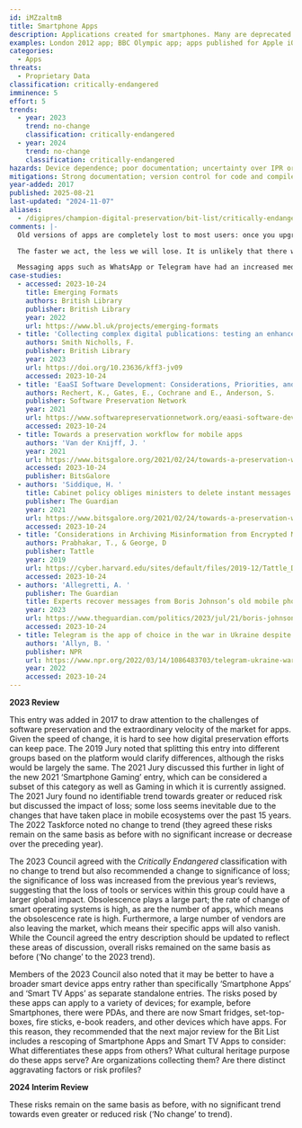 ```yaml
---
id: iMZzaltmB
title: Smartphone Apps
description: Applications created for smartphones. Many are deprecated quickly but others survive through multiple update cycles. It is hard to maintain version control and is often dependent upon the company that publishes them. There is no clear agency or mandate to record or collect.
examples: London 2012 app; BBC Olympic app; apps published for Apple iOS 10 or earlier; apps for less-common operating systems such as Palm OS, Symbian, Blackberry OS
categories:
  - Apps
threats:
  - Proprietary Data
classification: critically-endangered
imminence: 5
effort: 5
trends:
  - year: 2023
    trend: no-change
    classification: critically-endangered
  - year: 2024
    trend: no-change
    classification: critically-endangered
hazards: Device dependence; poor documentation; uncertainty over IPR or the presence of orphaned works; short-term contracts; lack of skills, commitment or policy from corporate owners; rapid churn of OS; shifting business requirements of app resellers; dependence on exotic or obsolete formats or OS processes
mitigations: Strong documentation; version control for code and compiled app; emulation enabled; designated repository taking preservation responsibility and capacity to deliver
year-added: 2017
published: 2025-08-21
last-updated: "2024-11-07"
aliases:
  - /digipres/champion-digital-preservation/bit-list/critically-endangered/bitlist-smart-phone-apps
comments: |-
  Old versions of apps are completely lost to most users: once you upgrade an app, you typically cannot go back. Perhaps iOS is more critical - at least with Android, you can often get .apk from the internet separate from the marketplace. The NSRL contains hundreds of thousands of mobile applications which are not being actively preserved but could be if a mandate existed. An extension to Legal Deposit might be possible.

  The faster we act, the less we will lose. It is unlikely that there will ever be one agent with a mandate to collect different apps available in different countries, so a network of national organizations would be needed. The companies that create these apps are the key to the licensing challenges, and conversation with them is necessary, though it would need to happen immediately in order to negotiate the right to preserve/escrow both apps, operating systems, documentation, and phone development emulators.

  Messaging apps such as WhatsApp or Telegram have had an increased media presence in the last couple of years due to their role in a number of politics-related issues that have arisen, such as concerns about UK Cabinet Ministers using the auto-delete function which could compromise accountability and transparency of the UK government. Telegram has also gained importance due to its use in the Russia-Ukraine war for sharing news.
case-studies:
  - accessed: 2023-10-24
    title: Emerging Formats
    authors: British Library
    publisher: British Library
    year: 2022
    url: https://www.bl.uk/projects/emerging-formats
  - title: 'Collecting complex digital publications: testing an enhanced curation method'
    authors: Smith Nicholls, F.
    publisher: British Library
    year: 2023
    url: https://doi.org/10.23636/kff3-jv09
    accessed: 2023-10-24
  - title: 'EaaSI Software Development: Considerations, Priorities, and Commitment'
    authors: Rechert, K., Gates, E., Cochrane and E., Anderson, S.
    publisher: Software Preservation Network
    year: 2021
    url: https://www.softwarepreservationnetwork.org/eaasi-software-development-considerations-priorities-and-commitments/
    accessed: 2023-10-24
  - title: Towards a preservation workflow for mobile apps
    authors: 'Van der Knijff, J. '
    year: 2021
    url: https://www.bitsgalore.org/2021/02/24/towards-a-preservation-workflow-for-mobile-apps
    accessed: 2023-10-24
    publisher: BitsGalore
  - authors: 'Siddique, H. '
    title: Cabinet policy obliges ministers to delete instant messages
    publisher: The Guardian
    year: 2021
    url: https://www.bitsgalore.org/2021/02/24/towards-a-preservation-workflow-for-mobile-apps
    accessed: 2023-10-24
  - title: ‘Considerations in Archiving Misinformation from Encrypted Messaging Apps
    authors: Prabhakar, T., & George, D
    publisher: Tattle
    year: 2019
    url: https://cyber.harvard.edu/sites/default/files/2019-12/Tattle_Disinformation_Workshop_revised.pdf
    accessed: 2023-10-24
  - authors: 'Allegretti, A. '
    publisher: The Guardian
    title: Experts recover messages from Boris Johnson’s old mobile phone
    year: 2023
    url: https://www.theguardian.com/politics/2023/jul/21/boris-johnson-experts-recover-messages-old-phone-covid-inquiry
    accessed: 2023-10-24
  - title: Telegram is the app of choice in the war in Ukraine despite experts' privacy concerns
    authors: 'Allyn, B. '
    publisher: NPR
    url: https://www.npr.org/2022/03/14/1086483703/telegram-ukraine-war-russia
    year: 2022
    accessed: 2023-10-24
---
```

**2023 Review**

This entry was added in 2017 to draw attention to the challenges of software preservation and the extraordinary velocity of the market for apps. Given the speed of change, it is hard to see how digital preservation efforts can keep pace. The 2019 Jury noted that splitting this entry into different groups based on the platform would clarify differences, although the risks would be largely the same. The 2021 Jury discussed this further in light of the new 2021 ‘Smartphone Gaming’ entry, which can be considered a subset of this category as well as Gaming in which it is currently assigned. The 2021 Jury found no identifiable trend towards greater or reduced risk but discussed the impact of loss; some loss seems inevitable due to the changes that have taken place in mobile ecosystems over the past 15 years. The 2022 Taskforce noted no change to trend (they agreed these risks remain on the same basis as before with no significant increase or decrease over the preceding year).

The 2023 Council agreed with the *Critically Endangered* classification with no change to trend but also recommended a change to significance of loss; the significance of loss was increased from the previous year’s reviews, suggesting that the loss of tools or services within this group could have a larger global impact. Obsolescence plays a large part; the rate of change of smart operating systems is high, as are the number of apps, which means the obsolescence rate is high. Furthermore, a large number of vendors are also leaving the market, which means their specific apps will also vanish. While the Council agreed the entry description should be updated to reflect these areas of discussion, overall risks remained on the same basis as before (‘No change’ to the 2023 trend).

Members of the 2023 Council also noted that it may be better to have a broader smart device apps entry rather than specifically ‘Smartphone Apps’ and ‘Smart TV Apps’ as separate standalone entries. The risks posed by these apps can apply to a variety of devices; for example, before Smartphones, there were PDAs, and there are now Smart fridges, set-top-boxes, fire sticks, e-book readers, and other devices which have apps. For this reason, they recommended that the next major review for the Bit List includes a rescoping of Smartphone Apps and Smart TV Apps to consider: What differentiates these apps from others? What cultural heritage purpose do these apps serve? Are organizations collecting them? Are there distinct aggravating factors or risk profiles?

**2024 Interim Review**

These risks remain on the same basis as before, with no significant trend towards even greater or reduced risk (‘No change’ to trend).
